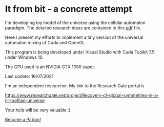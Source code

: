 # It from bit - a concrete attempt
I'm developing toy model of the universe using the cellular automaton paradigm. The detailed research ideas are contained in this <A HREF="https://www.preprints.org/manuscript/202107.0513/v1">pdf</A> file.

Here I present my efforts to implement a tiny version of the universal automaton mixing of Cuda and OpenGL.

This program is being developed under Visual Studio with Cuda Toolkit 7.5 under Windows 10.

The GPU used is an NVIDIA GTX 1050 super.

Last update: 16/07/2021


I'm an independent researcher. My link to the Research Gate portal is

https://www.researchgate.net/project/Recovery-of-global-symmetries-in-a-t-Hooftian-universe

Your help will be very valuable :)

<a href="https://www.patreon.com/bePatron?u=60332830" data-patreon-widget-type="become-patron-button">Become a Patron!</a><script async src="https://c6.patreon.com/becomePatronButton.bundle.js">
